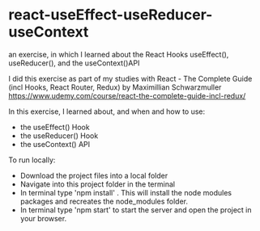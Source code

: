 # react-useEffect-useReducer-useContext
an exercise, in which I learned about the React Hooks useEffect(), useReducer(), and the useContext()API

I did this exercise as part of my studies with React - The Complete Guide (incl Hooks, React Router, Redux) by Maximillian Schwarzmuller
https://www.udemy.com/course/react-the-complete-guide-incl-redux/

In this exercise, I learned about, and when and how to use: 
- the useEffect() Hook
- the useReducer() Hook
- the useContext() API

To run locally: 
- Download the project files into a local folder 
- Navigate into this project folder in the terminal 
- In terminal type 'npm install' . This will install the node modules packages and recreates the node_modules folder. 
- In terminal type 'npm start' to start the server and open the project in your browser.
